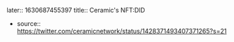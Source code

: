 later:: 1630687455397
title:: Ceramic's NFT:DID

-
  source:: https://twitter.com/ceramicnetwork/status/1428371493407371265?s=21
